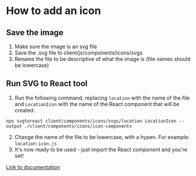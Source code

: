 # How to add an icon

## Save the image

1.  Make sure the image is an svg file
1.  Save the .svg file to client/js/components/icons/svgs
1.  Rename the file to be descriptive of what the image is (file names should be lowercase)

## Run SVG to React tool

1.  Run the following command, replacing `location` with the name of the file and `LocationIcon` with the name of the React component that will be created:

`npx svgtoreact client/components/icons/svgs/location LocationIcon --output ./client/components/icons/icon-components`

2.  Change the name of the file to be lowercase, with a hypen. For example: `location-icon.js`
3.  It's now ready to be used - just import the React component and you're set!

[Link to documentation](https://www.npmjs.com/package/svg-to-react-cli)

